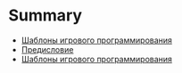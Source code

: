 # Summary

* [Шаблоны игрового программирования](README.md)
* [Предисловие](predislovie.md)
* [Шаблоны игрового программирования](shabloni_igrovogo_programmirovaniya.md)
